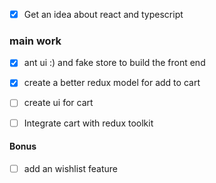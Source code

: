 - [x] Get an idea about react and typescript


### main work
- [x] ant ui :) and fake store to build the front end
- [x] create a better redux model for add to cart
- [ ] create ui for cart
- [ ] Integrate cart with redux toolkit


#### Bonus
- [ ]  add an wishlist feature